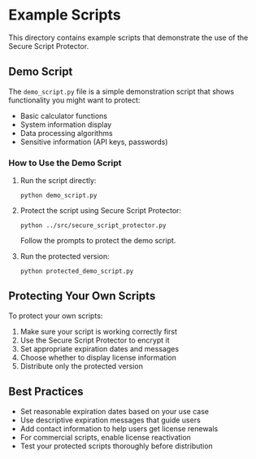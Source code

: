 # Example Scripts

This directory contains example scripts that demonstrate the use of the Secure Script Protector.

## Demo Script

The `demo_script.py` file is a simple demonstration script that shows functionality you might want to protect:

- Basic calculator functions
- System information display
- Data processing algorithms
- Sensitive information (API keys, passwords)

### How to Use the Demo Script

1. Run the script directly:
   ```
   python demo_script.py
   ```

2. Protect the script using Secure Script Protector:
   ```
   python ../src/secure_script_protector.py
   ```
   Follow the prompts to protect the demo script.

3. Run the protected version:
   ```
   python protected_demo_script.py
   ```

## Protecting Your Own Scripts

To protect your own scripts:

1. Make sure your script is working correctly first
2. Use the Secure Script Protector to encrypt it
3. Set appropriate expiration dates and messages
4. Choose whether to display license information
5. Distribute only the protected version

## Best Practices

- Set reasonable expiration dates based on your use case
- Use descriptive expiration messages that guide users
- Add contact information to help users get license renewals
- For commercial scripts, enable license reactivation
- Test your protected scripts thoroughly before distribution

